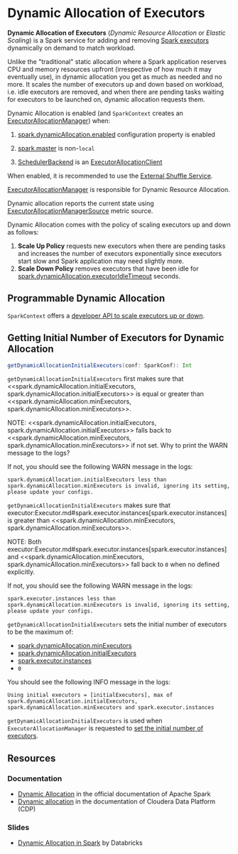 # Dynamic Allocation of Executors

**Dynamic Allocation of Executors** (_Dynamic Resource Allocation_ or _Elastic Scaling_) is a Spark service for adding and removing [Spark executors](../executor/Executor.md) dynamically on demand to match workload.

Unlike the "traditional" static allocation where a Spark application reserves CPU and memory resources upfront (irrespective of how much it may eventually use), in dynamic allocation you get as much as needed and no more. It scales the number of executors up and down based on workload, i.e. idle executors are removed, and when there are pending tasks waiting for executors to be launched on, dynamic allocation requests them.

Dynamic Allocation is enabled (and `SparkContext` creates an [ExecutorAllocationManager](../SparkContext-creating-instance-internals.md#ExecutorAllocationManager)) when:

1. [spark.dynamicAllocation.enabled](configuration-properties.md#spark.dynamicAllocation.enabled) configuration property is enabled

1. [spark.master](../configuration-properties.md#spark.master) is non-`local`

1. [SchedulerBackend](../SparkContext.md#schedulerBackend) is an [ExecutorAllocationClient](ExecutorAllocationClient.md)

When enabled, it is recommended to use the [External Shuffle Service](../external-shuffle-service/index.md).

[ExecutorAllocationManager](ExecutorAllocationManager.md) is responsible for Dynamic Resource Allocation.

Dynamic allocation reports the current state using [ExecutorAllocationManagerSource](ExecutorAllocationManagerSource.md) metric source.

Dynamic Allocation comes with the policy of scaling executors up and down as follows:

1. **Scale Up Policy** requests new executors when there are pending tasks and increases the number of executors exponentially since executors start slow and Spark application may need slightly more.
2. **Scale Down Policy** removes executors that have been idle for [spark.dynamicAllocation.executorIdleTimeout](configuration-properties.md#spark.dynamicAllocation.executorIdleTimeout) seconds.

## Programmable Dynamic Allocation

`SparkContext` offers a [developer API to scale executors up or down](../SparkContext.md#dynamic-allocation).

## <span id="getDynamicAllocationInitialExecutors"> Getting Initial Number of Executors for Dynamic Allocation

```scala
getDynamicAllocationInitialExecutors(conf: SparkConf): Int
```

`getDynamicAllocationInitialExecutors` first makes sure that <<spark.dynamicAllocation.initialExecutors, spark.dynamicAllocation.initialExecutors>> is equal or greater than <<spark.dynamicAllocation.minExecutors, spark.dynamicAllocation.minExecutors>>.

NOTE: <<spark.dynamicAllocation.initialExecutors, spark.dynamicAllocation.initialExecutors>> falls back to <<spark.dynamicAllocation.minExecutors, spark.dynamicAllocation.minExecutors>> if not set. Why to print the WARN message to the logs?

If not, you should see the following WARN message in the logs:

```text
spark.dynamicAllocation.initialExecutors less than spark.dynamicAllocation.minExecutors is invalid, ignoring its setting, please update your configs.
```

`getDynamicAllocationInitialExecutors` makes sure that executor:Executor.md#spark.executor.instances[spark.executor.instances] is greater than <<spark.dynamicAllocation.minExecutors, spark.dynamicAllocation.minExecutors>>.

NOTE: Both executor:Executor.md#spark.executor.instances[spark.executor.instances] and <<spark.dynamicAllocation.minExecutors, spark.dynamicAllocation.minExecutors>> fall back to `0` when no defined explicitly.

If not, you should see the following WARN message in the logs:

```text
spark.executor.instances less than spark.dynamicAllocation.minExecutors is invalid, ignoring its setting, please update your configs.
```

`getDynamicAllocationInitialExecutors` sets the initial number of executors to be the maximum of:

* [spark.dynamicAllocation.minExecutors](configuration-properties.md#spark.dynamicAllocation.minExecutors)
* [spark.dynamicAllocation.initialExecutors](configuration-properties.md#spark.dynamicAllocation.initialExecutors)
* [spark.executor.instances](../executor/Executor.md#spark.executor.instances)
* `0`

You should see the following INFO message in the logs:

```text
Using initial executors = [initialExecutors], max of spark.dynamicAllocation.initialExecutors, spark.dynamicAllocation.minExecutors and spark.executor.instances
```

`getDynamicAllocationInitialExecutors` is used when `ExecutorAllocationManager` is requested to [set the initial number of executors](ExecutorAllocationManager.md#initialNumExecutors).

## Resources

### Documentation

* [Dynamic Allocation](https://spark.apache.org/docs/latest/configuration.html#dynamic-allocation) in the official documentation of Apache Spark
* [Dynamic allocation](https://docs.cloudera.com/runtime/latest/running-spark-applications/topics/spark-yarn-dynamic-allocation.html) in the documentation of Cloudera Data Platform (CDP)

### Slides

* [Dynamic Allocation in Spark](http://www.slideshare.net/databricks/dynamic-allocation-in-spark) by Databricks
